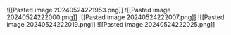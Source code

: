 ![[Pasted image 20240524221953.png]]
![[Pasted image 20240524222000.png]]
![[Pasted image 20240524222007.png]]
![[Pasted image 20240524222019.png]]
![[Pasted image 20240524222025.png]]
